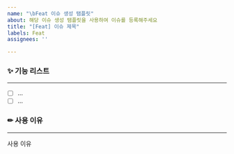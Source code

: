 ```yaml
---
name: "\bFeat 이슈 생성 탬플릿"
about: 해당 이슈 생성 탬플릿을 사용하여 이슈를 등록해주세요
title: "[Feat] 이슈 제목"
labels: Feat
assignees: ''

---
```


### ✨ 기능 리스트
---

- [ ] ...
- [ ] ...

### ✏ 사용 이유
---

사용 이유
